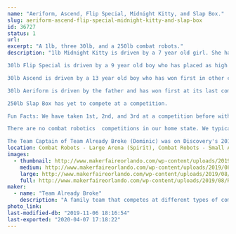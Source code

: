```yaml
---
name: "Aeriform, Ascend, Flip Special, Midnight Kitty, and Slap Box."
slug: aeriform-ascend-flip-special-midnight-kitty-and-slap-box
id: 36727
status: 1
url: 
excerpt: "A 1lb, three 30lb, and a 250lb combat robots."
description: "1lb Midnight Kitty is driven by a 7 year old girl. She has placed as high as 3rd in a competition.

30lb Flip Special is driven by a 9 year old boy who has placed as high as 2nd in competition.

30lb Ascend is driven by a 13 year old boy who has won first in other classes.

30lb Aeriform is driven by the father and has won first at its last competition.

250lb Slap Box has yet to compete at a competition.

Fun Facts: We have taken 1st, 2nd, and 3rd at a competition before with almost 20 registered robots.

There are no combat robotics  competitions in our home state. We typically travel through multiple states to compete.

The Team Captain of Team Already Broke (Dominic) was on Discovery's 2019 Season of BattleBots. He was the driver for the red Gemini robot named \"Fred\"."
location: Combat Robots - Large Arena (Spirit), Combat Robots - Small Arena (Spirit)
images:
  - thumbnail: http://www.makerfaireorlando.com/wp-content/uploads/2019/08/Resized_20181117_180709.jpeg
    medium: http://www.makerfaireorlando.com/wp-content/uploads/2019/08/Resized_20181117_180709.jpeg
    large: http://www.makerfaireorlando.com/wp-content/uploads/2019/08/Resized_20181117_180709.jpeg
    full: http://www.makerfaireorlando.com/wp-content/uploads/2019/08/Resized_20181117_180709.jpeg
maker:
  - name: "Team Already Broke"
    description: "A family team that competes at different types of competitions."
photo_link: 
last-modified-db: "2019-11-06 18:16:54"
last-exported: "2020-04-07 17:18:22"
---
```

